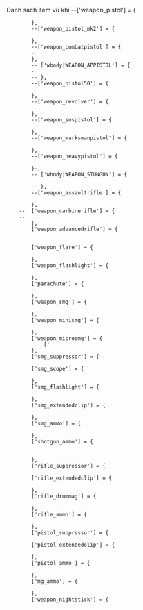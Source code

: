 Danh sách item vũ khí
	--['weapon_pistol'] = {
				
				
			},
			--['weapon_pistol_mk2'] = {
			
			},
			--['weapon_combatpistol'] = {
			-
			},
			-- ['wbody|WEAPON_APPISTOL'] = {
			-
			-- },
			--['weapon_pistol50'] = {
			
			},
			--['weapon_revolver'] = {
			
			},
			--['weapon_snspistol'] = {
			
			},
			--['weapon_marksmanpistol'] = {
			
			},
			--['weapon_heavypistol'] = {
			
			}-,
			-- ['wbody|WEAPON_STUNGUN'] = {
			
			-- },
			--['weapon_assaultrifle'] = {
			
			},
		--	['weapon_carbinerifle'] = {
		--	
			},
			['weapon_advancedrifle'] = {
			
			
			['weapon_flare'] = {
			
			},
			['weapon_flashlight'] = {
			
			},
			['parachute'] = {
				
			},
			['weapon_smg'] = {
				
			},
			['weapon_minismg'] = {
				
			},
			['weapon_microsmg'] = {
				['
			},
			['smg_suppressor'] = {
				
			['smg_scope'] = {
				
			},
			['smg_flashlight'] = {
				
			},
			['smg_extendedclip'] = {
				
			},
			['smg_ammo'] = {
				
			},
			['shotgun_ammo'] = {
				
				
			},
			['rifle_suppressor'] = {
				
			['rifle_extendedclip'] = {
				
			},
			['rifle_drummag'] = {
				
			},
			['rifle_ammo'] = {
				
			},
			['pistol_suppressor'] = {

			['pistol_extendedclip'] = {
				
			},
			['pistol_ammo'] = {
				
			},
			['mg_ammo'] = {
				
			},
			['weapon_nightstick'] = {
				
